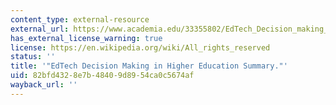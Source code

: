 ```yaml
---
content_type: external-resource
external_url: https://www.academia.edu/33355802/EdTech_Decision_making_in_Higher_Education_Summary_pdf_2017_
has_external_license_warning: true
license: https://en.wikipedia.org/wiki/All_rights_reserved
status: ''
title: '"EdTech Decision Making in Higher Education Summary."'
uid: 82bfd432-8e7b-4840-9d89-54ca0c5674af
wayback_url: ''
---
```

